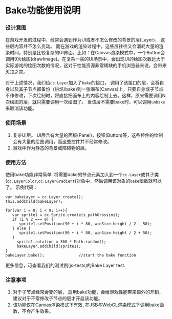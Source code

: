 # Bake功能使用说明 #

### 设计意图 ###

在游戏开发的过程中，经常会遇到作为UI或者不怎么修改的背景的层(Layer)， 这些层内容并不怎么变动。 而在游戏的渲染过程中，这些层往往又会消耗大量的渲染时间，特别是比较复杂的UI界面，比如：在Canvas渲染模式中，一个Button会调用9次绘图(drawImage)。在复杂一些的UI场景中，会出现UI的绘图次数远大于实际游戏的绘图次数的情况，这对于性能资源非常稀缺的手机浏览器来说，会带来灭顶之灾。

对于上述情况，我们给`cc.Layer`加入了`bake`的接口， 调用了该接口的层，会将自身以及其子节点都备份（烘焙/bake)到一张画布(Canvas)上，只要自身或子节点不作修改，下次绘制时，将直接把画布上的内容绘制上去。这样，原来需要调用N次绘图的层，就只需要调用一次绘图了。 当该层不需要bake时，可以调用`unbake`来取消该功能。

### 使用场景 ###

1. 复杂UI层。 UI层含有大量的面板(Panel)，按钮(Button)等，这些控件的绘制会有大量的绘图调用，而这些控件并不经常修改。
2. 游戏中作为静态的背景或障碍物的层。

### 使用方法 ###

使用bake功能非常简单: 将需要bake的节点元素加入到一个`cc.Layer`或其子类(`cc.LayerColor`,`cc.LayerGradient`)对象中，然后调用该对象的`bake`函数就可以了。
示例代码：

	var bakeLayer = cc.Layer.create();    
    this.addChild(bakeLayer);

    for(var i = 0; i < 9; i++){
       var sprite1 = cc.Sprite.create(s_pathGrossini);
       if (i % 2 === 0) {
          sprite1.setPosition(90 + i * 80, winSize.height / 2 - 50);
       } else {
          sprite1.setPosition(90 + i * 80, winSize.height / 2 + 50);
       }
         sprite1.rotation = 360 * Math.random();
         bakeLayer.addChild(sprite1);
    }
	bakeLayer.bake();				//start the bake function


更多信息，可查看我们的测试例(js-tests)的Bake Layer test.

### 注意事项 ###

1. 对于子节点经常会变的层， 启用bake功能，会给游戏性能带来额外的开销，建议对于不常修改子节点的层才开启该功能。
2. 该功能仅在Canvas渲染模式下有效, 在JSB与WebGL渲染模式下调用bake函数，不会产生效果。
